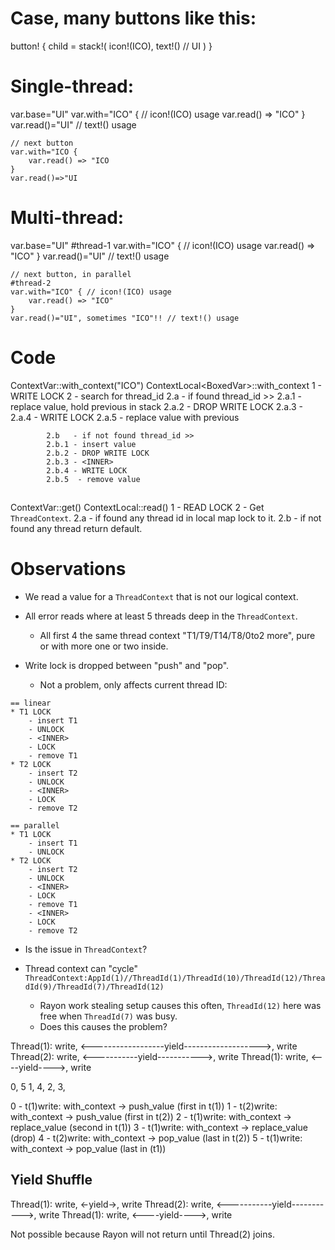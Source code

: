 # Case, many buttons like this:
button! {
    child = stack!(
        icon!(ICO),
        text!() // UI
    )
}

# Single-thread:
var.base="UI"
    var.with="ICO" { // icon!(ICO) usage
        var.read() => "ICO"
    }
    var.read()="UI" // text!() usage

    // next button
    var.with="ICO {
        var.read() => "ICO
    }
    var.read()=>"UI

# Multi-thread:
var.base="UI"
    #thread-1
    var.with="ICO" { // icon!(ICO) usage
        var.read() => "ICO"
    }
    var.read()="UI" // text!() usage

    // next button, in parallel
    #thread-2
    var.with="ICO" { // icon!(ICO) usage
        var.read() => "ICO"
    }
    var.read()="UI", sometimes "ICO"!! // text!() usage

# Code
ContextVar::with_context("ICO")
    ContextLocal<BoxedVar<T>>::with_context
        1 - WRITE LOCK
        2 - search for thread_id
            2.a   - if found thread_id >>
            2.a.1 - replace value, hold previous in stack
            2.a.2 - DROP WRITE LOCK
            2.a.3 - <INNER>
            2.a.4 - WRITE LOCK
            2.a.5 - replace value with previous

            2.b   - if not found thread_id >>
            2.b.1 - insert value
            2.b.2 - DROP WRITE LOCK
            2.b.3 - <INNER>
            2.b.4 - WRITE LOCK
            2.b.5  - remove value

## <INNER>
ContextVar::get()
    ContextLocal::read()
        1 - READ LOCK
        2 - Get `ThreadContext`.
            2.a  - if found any thread id in local map lock to it.
            2.b  - if not found any thread return default.

# Observations

* We read a value for a `ThreadContext` that is not our logical context.
* All error reads where at least 5 threads deep in the `ThreadContext`.
    - All first 4 the same thread context "T1/T9/T14/T8/0to2 more", pure or with more one or two inside.

* Write lock is dropped between "push" and "pop".
    - Not a problem, only affects current thread ID:
```
== linear
* T1 LOCK
    - insert T1
    - UNLOCK
    - <INNER>
    - LOCK
    - remove T1
* T2 LOCK
    - insert T2
    - UNLOCK
    - <INNER>
    - LOCK
    - remove T2

== parallel
* T1 LOCK
    - insert T1
    - UNLOCK
* T2 LOCK
    - insert T2
    - UNLOCK
    - <INNER>
    - LOCK
    - remove T1
    - <INNER>
    - LOCK
    - remove T2
```

* Is the issue in `ThreadContext`?

* Thread context can "cycle" `ThreadContext:AppId(1)//ThreadId(1)/ThreadId(10)/ThreadId(12)/ThreadId(9)/ThreadId(7)/ThreadId(12)`
    - Rayon work stealing setup causes this often, `ThreadId(12)` here was free when `ThreadId(7)` was busy.
    - Does this causes the problem?

Thread(1): write, <------------------yield------------------->, write
Thread(2):        write, <-----------yield----------->, write
Thread(1):               write, <----yield---->, write

0,          5
  1,     4,
    2, 3,

0 - t(1)write: with_context -> push_value (first in t(1))
1 - t(2)write: with_context -> push_value (first in t(2))
2 - t(1)write: with_context -> replace_value (second in t(1))
3 - t(1)write: with_context -> replace_value (drop)
4 - t(2)write: with_context -> pop_value  (last in t(2))
5 - t(1)write: with_context -> pop_value  (last in (t1))

## Yield Shuffle

Thread(1): write, <-yield->, write
Thread(2):        write, <-----------yield----------->, write
Thread(1):               write, <----yield---->, write

Not possible because Rayon will not return until Thread(2) joins.
